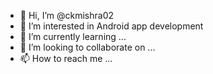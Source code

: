 - 👋 Hi, I’m @ckmishra02
- 👀 I’m interested in Android app development
- 🌱 I’m currently learning ...
- 💞️ I’m looking to collaborate on ...
- 📫 How to reach me ...

<!---
ckmishra02/ckmishra02 is a ✨ special ✨ repository because its `README.md` (this file) appears on your GitHub profile.
You can click the Preview link to take a look at your changes.
--->
